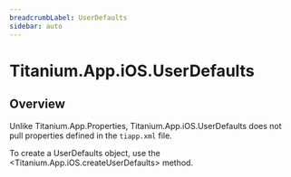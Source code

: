 ```yaml
---
breadcrumbLabel: UserDefaults
sidebar: auto
---
```


# Titanium.App.iOS.UserDefaults

<ProxySummary/>

## Overview

Unlike Titanium.App.Properties, Titanium.App.iOS.UserDefaults does not pull properties defined in the `tiapp.xml` file.

To create a UserDefaults object, use the <Titanium.App.iOS.createUserDefaults> method.

<ApiDocs/>
